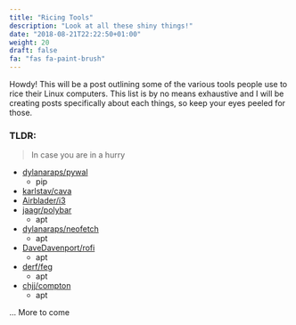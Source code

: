 ```yaml
---
title: "Ricing Tools"
description: "Look at all these shiny things!"
date: "2018-08-21T22:22:50+01:00"
weight: 20
draft: false
fa: "fas fa-paint-brush"
---
```


Howdy! This will be a post outlining some of the various tools people use
to rice their Linux computers. This list is by no means exhaustive and I will be
creating posts specifically about each things, so keep your eyes peeled for
those.

### TLDR:  
> In case you are in a hurry

- [dylanaraps/pywal](https://github.com/dylanaraps/pywal)
  - pip
- [karlstav/cava](https://github.com/karlstav/cava)
- [Airblader/i3](https://github.com/Airblader/i3)
- [jaagr/polybar](https://github.com/jaagr/polybar)
  - apt 
- [dylanaraps/neofetch](https://github.com/dylanaraps/neofetch) 
  - apt
- [DaveDavenport/rofi](https://github.com/DaveDavenport/rofi)
  - apt
- [derf/feg](https://github.com/derf/feh)
  - apt
- [chjj/compton](https://github.com/chjj/compton)
  - apt

... More to come
